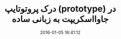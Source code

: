 ---
layout: post
title: "درک پروتوتایپ (prototype) در جاوااسکریپت به زبانی ساده"
date: 2016-01-05 16:41:12
section: article
tags: js
link: "http://www.majidonline.com/article/%D8%AF%D8%B1%DA%A9_%D9%BE%D8%B1%D9%88%D8%AA%D9%88%D8%AA%D8%A7%DB%8C%D9%BE_prototype_%D8%AF%D8%B1_%D8%AC%D8%A7%D9%88%D8%A7%D8%A7%D8%B3%DA%A9%D8%B1%DB%8C%D9%BE%D8%AA_%D8%A8%D9%87_%D8%B2%D8%A8%D8%A7%D9%86%DB%8C_%D8%B3%D8%A7%D8%AF%D9%87.html"
user: "نوید کاشانی"
user_link: "http://navid.kashani.ir/"
---